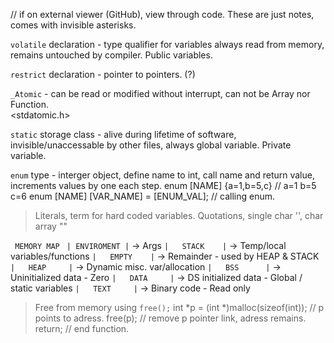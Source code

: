 // if on external viewer (GitHub), view through code.
These are just notes, comes with invisible asterisks.

`volatile` declaration - type qualifier for variables always read from memory, remains untouched by compiler.
Public variables.

`restrict` declaration - pointer to pointers. (?)

`_Atomic` - can be read or modified without interrupt, can not be Array nor Function.  
<stdatomic.h>

`static` storage class - alive during lifetime of software, invisible/unaccessable by other files, always global variable.
Private variable.

`enum` type - interger object, define name to int, call name and return value, increments values by one each step.
enum [NAME] {a=1,b=5,c} // a=1 b=5 c=6
enum [NAME] [VAR_NAME] = [ENUM_VAL]; // calling enum.

> Literals, term for hard coded variables.
> Quotations, single char '', char array ""

`  MEMORY MAP  `
`| ENVIROMENT |` -> Args
`|   STACK    |` -> Temp/local variables/functions
`|   EMPTY    |` -> Remainder - used by HEAP & STACK
`|   HEAP     |` -> Dynamic misc. var/allocation
`|   BSS      |` -> Uninitialized data - Zero
`|   DATA     |` -> DS initialized data - Global / static variables
`|   TEXT     |` -> Binary code - Read only

> Free from memory using `free();`
int *p = (int *)malloc(sizeof(int)); // p points to adress.
free(p); // remove p pointer link, adress remains.
return; // end function.
